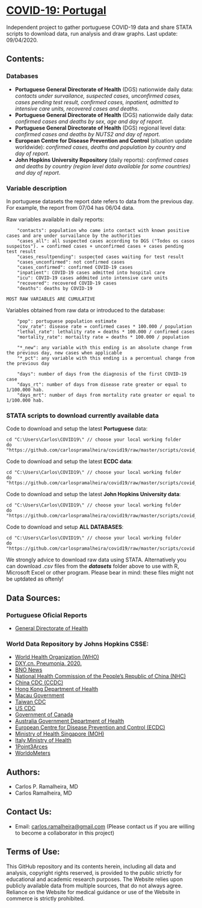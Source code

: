 # [COVID-19: Portugal](https://github.com/carlospramalheira/covid19)
Independent project to gather portuguese COVID-19 data and share STATA scripts to download data, run analysis and draw graphs. Last update: 09/04/2020.

## Contents:

### Databases

* <b>Portuguese General Directorate of Health</b> (DGS) nationwide daily data: _contacts under survailance, suspected cases, unconfirmed cases, cases pending test result, confirmed cases, inpatient, admitted to intensive care units, recovered cases and deaths_.
* <b>Portuguese General Directorate of Health</b> (DGS) nationwide daily data: _confirmed cases and deaths by sex, age and day of report_. 
* <b>Portuguese General Directorate of Health</b> (DGS) regional level data: _confirmed cases and deaths by NUTS2 and day of report_.
* <b>European Centre for Disease Prevention and Control</b> (situation update worldwide): _confirmed cases, deaths and population by country and day of report_.
* <b>John Hopkins University Repository</b> (daily reports): _confirmed cases and deaths by country (region level data available for some countries) and day of report_.

### Variable description

In portuguese datasets the report date refers to data from the previous day. For example, the report from 07/04 has 06/04 data.

Raw variables available in daily reports:
```
    "contacts": population who came into contact with known positive cases and are under survailance by the authorities
    "cases_all": all suspected cases according to DGS ("Todos os casos suspeitos"). = confirmed cases + unconfirmed cases + cases pending test result
    "cases_resultpending": suspected cases waiting for test result
    "cases_unconfirmed": not confirmed cases
    "cases_confirmed": confirmed COVID-19 cases
    "inpatient": COVID-19 cases admitted into hospital care
    "icu": COVID-19 cases addmited into intensive care units
    "recovered": recovered COVID-19 cases
    "deaths": deaths by COVID-19
    
MOST RAW VARIABLES ARE CUMULATIVE
```

Variables obtained from raw data or introduced to the database:
```
    "pop": portuguese population estimate
    "cov_rate": disease rate = confirmed cases * 100.000 / population
    "lethal_rate": lethality rate = deaths * 100.000 / confirmed cases
    "mortality_rate": mortailty rate = deaths * 100.000 / population

    "*_new": any variable with this ending is an absolute change from the previous day, new cases when applicable
    "*_pct": any variable with this ending is a percentual change from the previous day
    
    "days": number of days from the diagnosis of the first COVID-19 case
    "days_rt": number of days from disease rate greater or equal to 1/100.000 hab.
    "days_mrt": number of days from mortality rate greater or equal to 1/100.000 hab.
```

### STATA scripts to download currently available data
Code to download and setup the latest <b>Portuguese</b> data:
``` 
cd "C:\Users\Carlos\COVID19\" // choose your local working folder
do "https://github.com/carlospramalheira/covid19/raw/master/scripts/covid_pt.do"
```

Code to download and setup the latest <b>ECDC data</b>:
``` 
cd "C:\Users\Carlos\COVID19\" // choose your local working folder
do "https://github.com/carlospramalheira/covid19/raw/master/scripts/covid_ecdc.do"
```

Code to download and setup the latest <b>John Hopkins University data</b>:
``` 
cd "C:\Users\Carlos\COVID19\" // choose your local working folder
do "https://github.com/carlospramalheira/covid19/raw/master/scripts/covid_jhu.do"
```

Code to download and setup <b>ALL DATABASES</b>:
``` 
cd "C:\Users\Carlos\COVID19\" // choose your local working folder
do "https://github.com/carlospramalheira/covid19/raw/master/scripts/covid.do"
```

We strongly advice to download raw data using STATA. Alternatively you can download _.csv_ files from the _**datasets**_ folder above to use with R, Microsoft Excel or other program. Please bear in mind: these files might not be uptdated as oftenly!

## Data Sources:
### Portuguese Oficial Reports
* [General Directorate of Health](https://covid19.min-saude.pt/relatorio-de-situacao/)

### World Data Repository by Johns Hopkins CSSE:
* [World Health Organization (WHO)](https://www.who.int/)
* [DXY.cn. Pneumonia. 2020.](http://3g.dxy.cn/newh5/view/pneumonia)
* [BNO News](https://bnonews.com/index.php/2020/02/the-latest-coronavirus-cases/)
* [National Health Commission of the People’s Republic of China (NHC)](http://www.nhc.gov.cn/xcs/yqtb/list_gzbd.shtml)
* [China CDC (CCDC)](http://weekly.chinacdc.cn/news/TrackingtheEpidemic.htm)
* [Hong Kong Department of Health](https://www.chp.gov.hk/en/features/102465.html)
* [Macau Government](https://www.ssm.gov.mo/portal/)
* [Taiwan CDC](https://sites.google.com/cdc.gov.tw/2019ncov/taiwan?authuser=0)
* [US CDC](https://www.cdc.gov/coronavirus/2019-ncov/index.html)
* [Government of Canada](https://www.canada.ca/en/public-health/services/diseases/coronavirus.html)
* [Australia Government Department of Health](https://www.health.gov.au/news/coronavirus-update-at-a-glance)
* [European Centre for Disease Prevention and Control (ECDC)](https://www.ecdc.europa.eu/en/geographical-distribution-2019-ncov-cases)
* [Ministry of Health Singapore (MOH)](https://www.moh.gov.sg/covid-19)
* [Italy Ministry of Health](http://www.salute.gov.it/nuovocoronavirus)
* [1Point3Arces](https://coronavirus.1point3acres.com/en)
* [WorldoMeters](https://www.worldometers.info/coronavirus/)

## Authors:
* Carlos P. Ramalheira, MD
* Carlos Ramalheira, MD

## Contact Us:
* Email: carlos.ramalheira@gmail.com
(Please contact us if you are willing to become a collaborator in this project)

## Terms of Use:
This GitHub repository and its contents herein, including all data and analysis, copyright rights reserved, is provided to the public strictly for educational and academic research purposes. The Website relies upon publicly available data from multiple sources, that do not always agree. Reliance on the Website for medical guidance or use of the Website in commerce is strictly prohibited.
